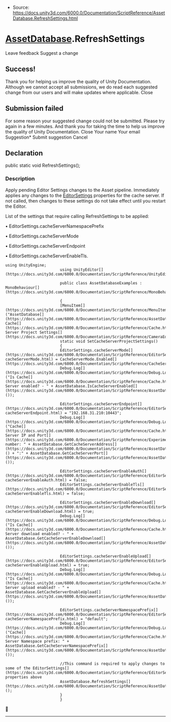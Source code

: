 * Source: https://docs.unity3d.com/6000.0/Documentation/ScriptReference/AssetDatabase.RefreshSettings.html

#  [AssetDatabase](https://docs.unity3d.com/6000.0/Documentation/ScriptReference/AssetDatabase.html).RefreshSettings
Leave feedback
Suggest a change
## Success!
Thank you for helping us improve the quality of Unity Documentation. Although we cannot accept all submissions, we do read each suggested change from our users and will make updates where applicable.
Close
## Submission failed
For some reason your suggested change could not be submitted. Please <a>try again</a> in a few minutes. And thank you for taking the time to help us improve the quality of Unity Documentation.
Close
Your name Your email Suggestion* Submit suggestion
Cancel
## Declaration
public static void RefreshSettings(); 
### Description
Apply pending Editor Settings changes to the Asset pipeline.
Immediately applies any changes to the [EditorSettings](https://docs.unity3d.com/6000.0/Documentation/ScriptReference/EditorSettings.html) properties for the cache server. If not called, then changes to these settings do not take effect until you restart the Editor.  
  
List of the settings that require calling RefreshSettings to be applied:  
  
• EditorSettings.cacheServerNamespacePrefix  
  
• EditorSettings.cacheServerMode  
  
• EditorSettings.cacheServerEndpoint  
  
• EditorSettings.cacheServerEnableTls.
```
using UnityEngine;
                        using UnityEditor[](https://docs.unity3d.com/6000.0/Documentation/ScriptReference/UnityEditor.html);  
  
                        public class AssetDatabaseExamples : MonoBehaviour[](https://docs.unity3d.com/6000.0/Documentation/ScriptReference/MonoBehaviour.html)  
  
                        {
                        [MenuItem[](https://docs.unity3d.com/6000.0/Documentation/ScriptReference/MenuItem.html)("AssetDatabase[](https://docs.unity3d.com/6000.0/Documentation/ScriptReference/AssetDatabase.html)/Set Cache[](https://docs.unity3d.com/6000.0/Documentation/ScriptReference/Cache.html) Server Project Settings[](https://docs.unity3d.com/6000.0/Documentation/ScriptReference/CameraEditor.Settings.html)")]
                        static void SetCacheServerProjectSettings()
                        {
                        EditorSettings.cacheServerMode[](https://docs.unity3d.com/6000.0/Documentation/ScriptReference/EditorSettings-cacheServerMode.html) = CacheServerMode.Enabled[](https://docs.unity3d.com/6000.0/Documentation/ScriptReference/CacheServerMode.Enabled.html);
                        Debug.Log[](https://docs.unity3d.com/6000.0/Documentation/ScriptReference/Debug.Log.html)("Is Cache[](https://docs.unity3d.com/6000.0/Documentation/ScriptReference/Cache.html) Server enabled? - " + AssetDatabase.IsCacheServerEnabled[](https://docs.unity3d.com/6000.0/Documentation/ScriptReference/AssetDatabase.IsCacheServerEnabled.html)());  
  
                        EditorSettings.cacheServerEndpoint[](https://docs.unity3d.com/6000.0/Documentation/ScriptReference/EditorSettings-cacheServerEndpoint.html) = "192.168.31.210:10443";
                        Debug.Log[](https://docs.unity3d.com/6000.0/Documentation/ScriptReference/Debug.Log.html)("Cache[](https://docs.unity3d.com/6000.0/Documentation/ScriptReference/Cache.html) Server IP and Port[](https://docs.unity3d.com/6000.0/Documentation/ScriptReference/Experimental.GraphView.Port.html) number: " + AssetDatabase.GetCacheServerAddress[](https://docs.unity3d.com/6000.0/Documentation/ScriptReference/AssetDatabase.GetCacheServerAddress.html)() + ":" + AssetDatabase.GetCacheServerPort[](https://docs.unity3d.com/6000.0/Documentation/ScriptReference/AssetDatabase.GetCacheServerPort.html)());  
  
                        EditorSettings.cacheServerEnableAuth[](https://docs.unity3d.com/6000.0/Documentation/ScriptReference/EditorSettings-cacheServerEnableAuth.html) = false;
                        EditorSettings.cacheServerEnableTls[](https://docs.unity3d.com/6000.0/Documentation/ScriptReference/EditorSettings-cacheServerEnableTls.html) = false;  
  
                        EditorSettings.cacheServerEnableDownload[](https://docs.unity3d.com/6000.0/Documentation/ScriptReference/EditorSettings-cacheServerEnableDownload.html) = true;
                        Debug.Log[](https://docs.unity3d.com/6000.0/Documentation/ScriptReference/Debug.Log.html)("Is Cache[](https://docs.unity3d.com/6000.0/Documentation/ScriptReference/Cache.html) Server download enabled? - " + AssetDatabase.GetCacheServerEnableDownload[](https://docs.unity3d.com/6000.0/Documentation/ScriptReference/AssetDatabase.GetCacheServerEnableDownload.html)());  
  
                        EditorSettings.cacheServerEnableUpload[](https://docs.unity3d.com/6000.0/Documentation/ScriptReference/EditorSettings-cacheServerEnableUpload.html) = true;
                        Debug.Log[](https://docs.unity3d.com/6000.0/Documentation/ScriptReference/Debug.Log.html)("Is Cache[](https://docs.unity3d.com/6000.0/Documentation/ScriptReference/Cache.html) Server upload enabled? - " + AssetDatabase.GetCacheServerEnableUpload[](https://docs.unity3d.com/6000.0/Documentation/ScriptReference/AssetDatabase.GetCacheServerEnableUpload.html)());  
  
                        EditorSettings.cacheServerNamespacePrefix[](https://docs.unity3d.com/6000.0/Documentation/ScriptReference/EditorSettings-cacheServerNamespacePrefix.html) = "default";
                        Debug.Log[](https://docs.unity3d.com/6000.0/Documentation/ScriptReference/Debug.Log.html)("Cache[](https://docs.unity3d.com/6000.0/Documentation/ScriptReference/Cache.html) Server Namespace prefix: " + AssetDatabase.GetCacheServerNamespacePrefix[](https://docs.unity3d.com/6000.0/Documentation/ScriptReference/AssetDatabase.GetCacheServerNamespacePrefix.html)());  
  
                        //This command is required to apply changes to some of the EditorSettings[](https://docs.unity3d.com/6000.0/Documentation/ScriptReference/EditorSettings.html) properties above
                        AssetDatabase.RefreshSettings[](https://docs.unity3d.com/6000.0/Documentation/ScriptReference/AssetDatabase.RefreshSettings.html)();
                        }
                        }
```

* * *
